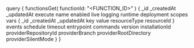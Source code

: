 query {
    functionsGet(
        functionId: "<FUNCTION_ID>"
    ) {
        _id
        _createdAt
        _updatedAt
        execute
        name
        enabled
        live
        logging
        runtime
        deployment
        scopes
        vars {
            _id
            _createdAt
            _updatedAt
            key
            value
            resourceType
            resourceId
        }
        events
        schedule
        timeout
        entrypoint
        commands
        version
        installationId
        providerRepositoryId
        providerBranch
        providerRootDirectory
        providerSilentMode
    }
}
